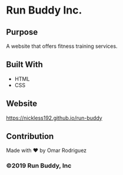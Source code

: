 # Run Buddy Inc.


## Purpose

A website that offers fitness training services.

## Built With

* HTML
* CSS

## Website

https://nickless192.github.io/run-buddy

## Contribution

Made with ❤️ by Omar Rodriguez

### ©️2019 Run Buddy, Inc
